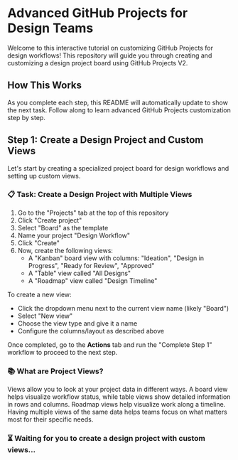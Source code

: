 # Advanced GitHub Projects for Design Teams

Welcome to this interactive tutorial on customizing GitHub Projects for design workflows! This repository will guide you through creating and customizing a design project board using GitHub Projects V2.

## How This Works
As you complete each step, this README will automatically update to show the next task. Follow along to learn advanced GitHub Projects customization step by step.

## Step 1: Create a Design Project and Custom Views
Let's start by creating a specialized project board for design workflows and setting up custom views.

### 📋 Task: Create a Design Project with Multiple Views
1. Go to the "Projects" tab at the top of this repository
2. Click "Create project"
3. Select "Board" as the template
4. Name your project "Design Workflow"
5. Click "Create"
6. Now, create the following views:
   - A "Kanban" board view with columns: "Ideation", "Design in Progress", "Ready for Review", "Approved"
   - A "Table" view called "All Designs"
   - A "Roadmap" view called "Design Timeline"

To create a new view:
- Click the dropdown menu next to the current view name (likely "Board")
- Select "New view"
- Choose the view type and give it a name
- Configure the columns/layout as described above

Once completed, go to the **Actions** tab and run the "Complete Step 1" workflow to proceed to the next step.

### 📚 What are Project Views?
Views allow you to look at your project data in different ways. A board view helps visualize workflow status, while table views show detailed information in rows and columns. Roadmap views help visualize work along a timeline. Having multiple views of the same data helps teams focus on what matters most for their specific needs.

### ⏳ Waiting for you to create a design project with custom views...

<!-- STEP: 1 -->
